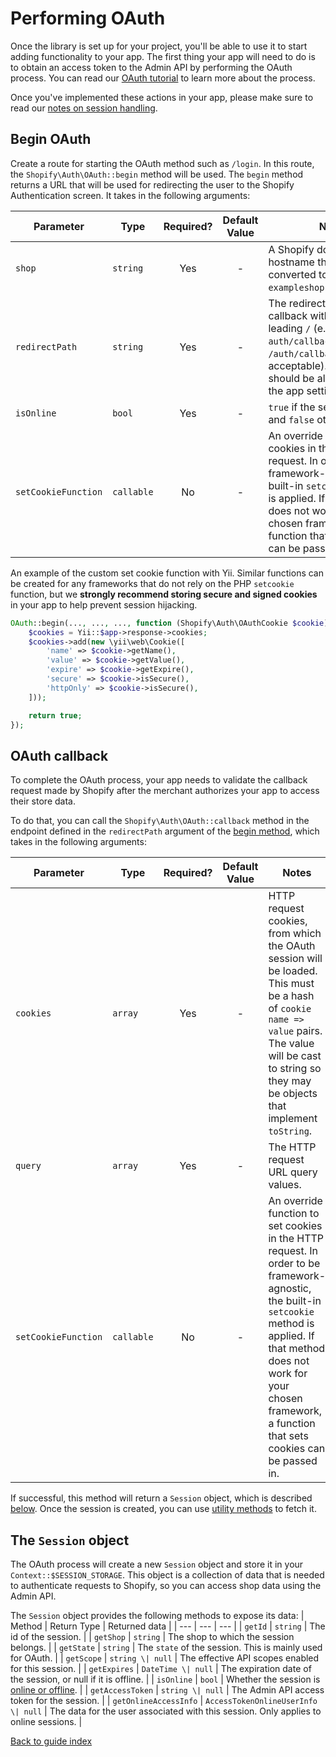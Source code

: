 # Performing OAuth

Once the library is set up for your project, you'll be able to use it to start adding functionality to your app. The first thing your app will need to do is to obtain an access token to the Admin API by performing the OAuth process. You can read our [OAuth tutorial](https://shopify.dev/tutorials/authenticate-with-oauth) to learn more about the process.

Once you've implemented these actions in your app, please make sure to read our [notes on session handling](../issues.md#notes-on-session-handling).

## Begin OAuth

Create a route for starting the OAuth method such as `/login`. In this route, the `Shopify\Auth\OAuth::begin` method will be used. The `begin` method returns a URL that will be used for redirecting the user to the Shopify Authentication screen. It takes in the following arguments:

| Parameter | Type | Required? | Default Value | Notes |
| --- | --- | :---: | :---: | --- |
| `shop` | `string` | Yes | - | A Shopify domain name or hostname that will be converted to the form `exampleshop.myshopify.com`. |
| `redirectPath` | `string` | Yes | - | The redirect path used for callback with an optional leading `/` (e.g. both `auth/callback` and `/auth/callback` are acceptable). The route should be allowed under the app settings. |
| `isOnline` | `bool` | Yes | - | `true` if the session is online and `false` otherwise. |
| `setCookieFunction` | `callable` | No | - | An override function to set cookies in the HTTP request. In order to be framework-agnostic, the built-in `setcookie` method is applied. If that method does not work for your chosen framework, a function that sets cookies can be passed in. |

 An example of the custom set cookie function with Yii. Similar functions can be created for any frameworks that do not rely on the PHP `setcookie` function, but we **strongly recommend storing secure and signed cookies** in your app to help prevent session hijacking.

```php
OAuth::begin(..., ..., ..., function (Shopify\Auth\OAuthCookie $cookie) {
    $cookies = Yii::$app->response->cookies;
    $cookies->add(new \yii\web\Cookie([
        'name' => $cookie->getName(),
        'value' => $cookie->getValue(),
        'expire' => $cookie->getExpire(),
        'secure' => $cookie->isSecure(),
        'httpOnly' => $cookie->isSecure(),
    ]));

    return true;
});
```

## OAuth callback

To complete the OAuth process, your app needs to validate the callback request made by Shopify after the merchant authorizes your app to access their store data.

To do that, you can call the `Shopify\Auth\OAuth::callback` method in the endpoint defined in the `redirectPath` argument of the [begin method](#begin-oauth), which takes in the following arguments:

| Parameter | Type | Required? | Default Value | Notes |
| --- | --- | :---: | :---: | --- |
| `cookies` | `array` | Yes | - | HTTP request cookies, from which the OAuth session will be loaded. This must be a hash of `cookie name => value` pairs. The value will be cast to string so they may be objects that implement `toString`. |
| `query` | `array` | Yes | - | The HTTP request URL query values. |
| `setCookieFunction` | `callable` | No | - | An override function to set cookies in the HTTP request. In order to be framework-agnostic, the built-in `setcookie` method is applied. If that method does not work for your chosen framework, a function that sets cookies can be passed in. |

If successful, this method will return a `Session` object, which is described [below](#the-session-object). Once the session is created, you can use [utility methods](./utils.md) to fetch it.

## The `Session` object

The OAuth process will create a new `Session` object and store it in your `Context::$SESSION_STORAGE`. This object is a collection of data that is needed to authenticate requests to Shopify, so you can access shop data using the Admin API.

The `Session` object provides the following methods to expose its data:
| Method | Return Type | Returned data |
| --- | --- | --- |
| `getId` | `string` | The id of the session. |
| `getShop` | `string` | The shop to which the session belongs. |
| `getState` | `string` | The `state` of the session. This is mainly used for OAuth. |
| `getScope` | `string \| null` | The effective API scopes enabled for this session. |
| `getExpires` | `DateTime \| null` | The expiration date of the session, or null if it is offline. |
| `isOnline` | `bool` | Whether the session is [online or offline](https://shopify.dev/concepts/about-apis/authentication#api-access-modes). |
| `getAccessToken` | `string \| null` | The Admin API access token for the session. |
| `getOnlineAccessInfo` | `AccessTokenOnlineUserInfo \| null` | The data for the user associated with this session. Only applies to online sessions. |

[Back to guide index](../README.md)
